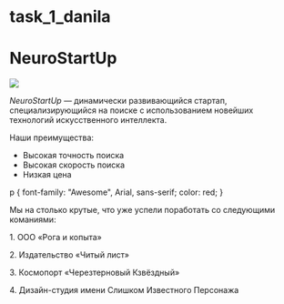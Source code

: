 # task_1_danila

# NeuroStartUp

![](https://netology-code.github.io/git-homeworks/introduction/assets/logo.png)

*NeuroStartUp* — динамически развивающийся стартап, специализирующийся на поиске с использованием новейших технологий искусственного интеллекта.

Наши преимущества:
* Высокая точность поиска
* Высокая скорость поиска
* Низкая цена

p {
  font-family: "Awesome", Arial, sans-serif;
  color: red;
}


<p>Мы на столько крутые, что уже успели поработать со следующими команиями:</p>

<p>1. ООО «Рога и копыта»</p>
<p>2. Издательство «Читый лист»</p>
<p>3. Космопорт «Черезтерновый Кзвёздный»</p>
<p>4. Дизайн-студия имени Слишком Известного Персонажа</p>